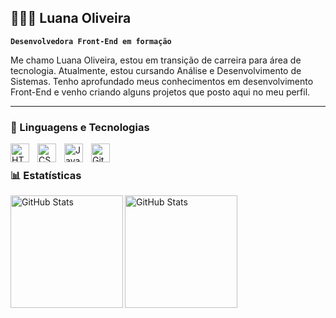 ##  👩🏻‍💻 Luana Oliveira

**`Desenvolvedora Front-End em formação`**

Me chamo Luana Oliveira, estou em transição de carreira para área de tecnologia. Atualmente, estou cursando Análise e Desenvolvimento de Sistemas. Tenho aprofundado meus conhecimentos em desenvolvimento Front-End e venho criando alguns projetos que posto aqui no meu perfil.

---

### 🤖 Linguagens e Tecnologias

<img 
    align="left" 
    alt="HTML"
    title="HTML" 
    width="30px" 
    style="padding-right: 10px;" 
    src="https://cdn.jsdelivr.net/gh/devicons/devicon@latest/icons/html5/html5-original.svg" 
/>
<img 
    align="left" 
    alt="CSS" 
    title="CSS"
    width="30px" 
    style="padding-right: 10px;" 
    src="https://cdn.jsdelivr.net/gh/devicons/devicon@latest/icons/css3/css3-original.svg" 
/>
<img 
    align="left" 
    alt="JavaScript" 
    title="JavaScript"
    width="30px" 
    style="padding-right: 10px;" 
    src="https://cdn.jsdelivr.net/gh/devicons/devicon@latest/icons/javascript/javascript-original.svg" 
/>
<img 
    align="left" 
    alt="Git" 
    title="Git"
    width="30px" 
    style="padding-right: 10px;" 
    src="https://cdn.jsdelivr.net/gh/devicons/devicon@latest/icons/git/git-original.svg" 
/>
<br/>


### 📊 Estatísticas

<p>
  <img 
    align="left" 
    alt="GitHub Stats" 
    height="180em"  
    src="https://github-readme-stats.vercel.app/api?username=luuaoliveira&show_icons=true&theme=omni&include_all_commits=true&locale=pt-br" 
  />

<img 
      align="left" 
      alt="GitHub Stats" 
      height="180em"
      src="https://github-readme-stats.vercel.app/api/top-langs/?username=luuaoliveira&theme=omni&layout=compact&custom_title=Tecnologias&langs_count=9" 
  />

</p>

